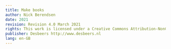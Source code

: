 ```yaml
---
title: Make books
author: Nick Berendsen
date: 2021
revision: Revision 4.0 March 2021
rights: This work is licensed under a Creative Commons Attribution-NonCommercial-NoDerivatives 4.0 International License.
publisher: Desbeers http://www.desbeers.nl
lang: en-GB
---
```

